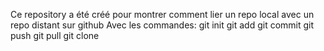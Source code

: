 Ce repository a été créé pour montrer comment lier un repo local avec un repo distant sur github
Avec les commandes:
git init
git add
git commit
git push
git pull
git clone